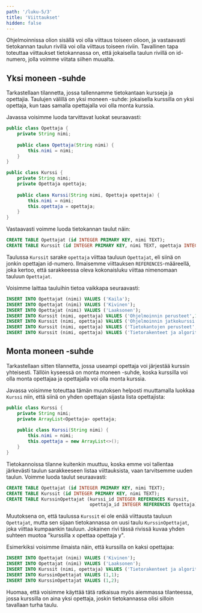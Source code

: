 ```yaml
---
path: '/luku-5/3'
title: 'Viittaukset'
hidden: false
---
```


Ohjelmoinnissa olion sisällä voi olla viittaus toiseen olioon,
ja vastaavasti tietokannan taulun rivillä voi olla viittaus toiseen riviin.
Tavallinen tapa toteuttaa viittaukset tietokannassa on,
että jokaisella taulun rivillä on id-numero, jolla voimme viitata siihen muualta.

## Yksi moneen -suhde

Tarkastellaan tilannetta, jossa tallennamme tietokantaan kursseja ja opettajia.
Taulujen välillä on yksi moneen -suhde: jokaisella kurssilla on yksi opettaja,
kun taas samalla opettajalla voi olla monta kurssia.

Javassa voisimme luoda tarvittavat luokat seuraavasti:

```java
public class Opettaja {
    private String nimi;
    
    public class Opettaja(String nimi) {
        this.nimi = nimi;
    }
}

public class Kurssi {
    private String nimi;
    private Opettaja opettaja;
    
    public class Kurssi(String nimi, Opettaja opettaja) {
        this.nimi = nimi;
        this.opettaja = opettaja;
    }
}
```

Vastaavasti voimme luoda tietokannan taulut näin:

```sql
CREATE TABLE Opettajat (id INTEGER PRIMARY KEY, nimi TEXT);
CREATE TABLE Kurssit (id INTEGER PRIMARY KEY, nimi TEXT, opettaja INTEGER REFERENCES Opettajat);
```

Taulussa `Kurssit` sarake `opettaja` viittaa tauluun `Opettajat`,
eli siinä on jonkin opettajan id-numero.
Ilmaisemme viittauksen `REFERENCES`-määreellä,
joka kertoo, että sarakkeessa oleva kokonaisluku viittaa
nimenomaan tauluun `Opettajat`.

Voisimme laittaa tauluihin tietoa vaikkapa seuraavasti:

```sql
INSERT INTO Opettajat (nimi) VALUES ('Kaila');
INSERT INTO Opettajat (nimi) VALUES ('Kivinen');
INSERT INTO Opettajat (nimi) VALUES ('Laaksonen');
INSERT INTO Kurssit (nimi, opettaja) VALUES ('Ohjelmoinnin perusteet',1);
INSERT INTO Kurssit (nimi, opettaja) VALUES ('Ohjelmoinnin jatkokurssi',1);
INSERT INTO Kurssit (nimi, opettaja) VALUES ('Tietokantojen perusteet',3);
INSERT INTO Kurssit (nimi, opettaja) VALUES ('Tietorakenteet ja algoritmit',2);
```

## Monta moneen -suhde

Tarkastellaan sitten tilannetta, jossa useampi opettaja voi järjestää
kurssin yhteisesti.
Tällöin kyseessä on monta moneen -suhde, koska kurssilla voi olla monta opettajaa
ja opettajalla voi olla monta kurssia.

Javassa voisimme toteuttaa tämän muutoksen helposti muuttamalla luokkaa
`Kurssi` niin, että siinä on yhden opettajan sijasta lista opettajista:

```java
public class Kurssi {
    private String nimi;
    private ArrayList<Opettaja> opettaja;
    
    public class Kurssi(String nimi) {
        this.nimi = nimi;
        this.opettaja = new ArrayList<>();
    }
}
```

Tietokannoissa tilanne kuitenkin muuttuu,
koska emme voi tallentaa järkevästi taulun sarakkeeseen
listaa viittauksista, vaan tarvitsemme uuden taulun.
Voimme luoda taulut seuraavasti:

```sql
CREATE TABLE Opettajat (id INTEGER PRIMARY KEY, nimi TEXT);
CREATE TABLE Kurssit (id INTEGER PRIMARY KEY, nimi TEXT);
CREATE TABLE KurssinOpettajat (kurssi_id INTEGER REFERENCES Kurssit,
                               opettaja_id INTEGER REFERENCES Opettaja);
```

Muutoksena on, että taulussa `Kurssit` ei ole enää viittausta tauluun
`Opettajat`, mutta sen sijaan tietokannassa on uusi taulu
`KurssinOpettajat`, joka viittaa kumpaankin tauluun.
Jokainen rivi tässä rivissä kuvaa yhden suhteen muotoa
"kurssilla x opettaa opettaja y".

Esimerkiksi voisimme ilmaista näin, että kurssilla on kaksi opettajaa:

```sql
INSERT INTO Opettajat (nimi) VALUES ('Kivinen');
INSERT INTO Opettajat (nimi) VALUES ('Laaksonen');
INSERT INTO Kurssit (nimi, opettaja) VALUES ('Tietorakenteet ja algoritmit');
INSERT INTO KurssinOpettajat VALUES (1,1);
INSERT INTO KurssinOpettajat VALUES (1,2);
```

Huomaa, että voisimme käyttää tätä ratkaisua myös aiemmassa tilanteessa,
jossa kurssilla on aina yksi opettaja,
joskin tietokannassa olisi silloin tavallaan turha taulu.
